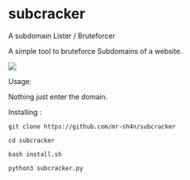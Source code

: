 # subcracker
A subdomain Lister / Bruteforcer

A simple tool to bruteforce Subdomains of a website.

<img src="https://github.com/mr-sh4n/subcracker/blob/main/assets/subcracker.jpg">


Usage:

Nothing just enter the domain.

Installing :

```git clone https://github.com/mr-sh4n/subcracker```

```cd subcracker```

```bash install.sh```

```python3 subcracker.py```
